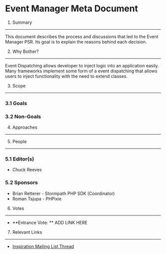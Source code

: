 Event Manager Meta Document
===========================

1. Summary
----------

This document describes the process and discussions that led to the Event Manager PSR. Its goal is to explain the reasons behind each decision.

2. Why Bother?
--------------
Event Dispatching allows developer to inject logic into an application easily.
Many frameworks implement some form of a event dispatching that allows users to
inject functionality with the need to extend classes.


3. Scope
--------

### 3.1 Goals



### 3.2 Non-Goals



4. Approaches
-------------




5. People
---------

### 5.1 Editor(s)

* Chuck Reeves 

### 5.2 Sponsors

* Brian Retterer - Stormpath PHP SDK (Coordinator)
* Roman Tsjupa - PHPixie

6. Votes
--------

* **Entrance Vote: **  ADD LINK HERE


7. Relevant Links
-----------------

* [Inspiration Mailing List Thread](https://groups.google.com/forum/#!topic/php-fig/-EJOStgxAwY)
